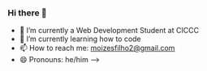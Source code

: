 ### Hi there 👋

- 🔭 I’m currently a Web Development Student at CICCC
- 🌱 I’m currently learning how to code
- 📫 How to reach me: moizesfilho2@gmail.com
- 😄 Pronouns: he/him
-->
